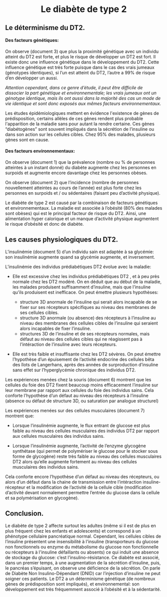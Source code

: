 <!DOCTYPE html>
<html>
<head><meta charset="utf-8"/></head>
<body>
<h1 align=center>Le diabète de type 2</h1>

<h2>Le déterminisme du DT2.</h2>

<h4>Des facteurs génétiques:</h4>

<p>On observe (document 3) que plus la proximité génétique avec un individu atteint du DT2 est forte, et plus le risque de développer un DT2 est fort. Il existe donc une influence génétique dans le développement du DT2. Cette influence génétique est très forte puisque dans le cas des vrais jumeaux (génotypes identiques), si l’un est atteint du DT2, l’autre a 99% de risque d’en développer un aussi.</p>

<p><em>Attention cependant, dans ce genre d’étude, il peut être difficile de dissocier la part génétique et environnementale; les vrais jumeaux ont un génotype identique, mais ils ont aussi dans la majorité des cas un mode de vie identique et sont donc exposés aux mêmes facteurs environnementaux.</em></p>

<p>Les études épidémiologiques mettent en évidence l&#39;existence de gènes de prédisposition, certains allèles de ces gènes rendent plus probable l&#39;apparition de la maladie sans pour autant la rendre certaine. Ces gènes &ldquo;diabétogènes&rdquo; sont souvent impliqués dans la sécrétion de l’insuline ou dans son action sur les cellules cibles. Chez 95% des malades, plusieurs gènes sont en cause.</p>

<h4>Des facteurs environnementaux:</h4>

<p>On observe (document 1) que la prévalence (nombre ou % de personnes atteintes à un instant donné) du diabète augmente chez les personnes en surpoids et augmente encore davantage chez les personnes obèses.</p>

<p>On observe (document 2) que l’incidence (nombre de personnes nouvellement atteintes au cours de l’année) est plus forte chez les personnes en surpoids et / ou sédentaires (faisant peu d’activité physique).</p>

<p>Le diabète de type 2 est causé par la combinaison de facteurs génétiques et environnementaux. La maladie est associée à l’obésité (80% des malades sont obèses) qui est le principal facteur de risque du DT2. Ainsi, une alimentation hyper calorique et un manque d’activité physique augmentent le risque d’obésité et donc de diabète.</p>

<h2>Les causes physiologiques du DT2.</h2>

<p>L’insulinémie (document 5) d’un individu sain est adaptée à sa glycémie: son insulinémie augmente quand sa glycémie augmente, et inversement.</p>

<p>L’insulinémie des individus prédiabétiques DT2 évolue avec la maladie:</p>

<ul>
<li><p>Elle est excessive chez les individus prédiabétiques DT2 , et à peu près normale chez les DT2 modéré. On en déduit que au début de la maladie, les malades produisent suffisamment d’insuline, mais que l’insuline qu’ils produisent est inefficace. On peut émettre plusieurs hypothèses:</p>

<ul>
<li>structure 3D anormale de l’insuline qui serait alors incapable de se fixer sur ses récepteurs spécifiques au niveau des membranes de ses cellules cibles.</li>
<li>structure 3D anormale (ou absence) des récepteurs à l’insuline au niveau des membranes des cellules cibles de l’insuline qui seraient alors incapables de fixer l’insuline.</li>
<li>structures 3D de l’insuline et de ses récepteurs normales, mais défaut au niveau des cellules cibles qui ne réagissent pas à l’intéraction de l’insuline avec leurs récepteurs.</li>
</ul></li>
<li><p>Elle est très faible et insuffisante chez les DT2 sévères. On peut émettre l’hypothèse d’un épuisement de l’activité endocrine des cellules bêta des îlots de Langerhans, après des années de surproduction d’insuline sans effet sur l’hyperglycémie chronique des individus DT2.</p></li>
</ul>

<p>Les expériences menées chez la souris (document 6) montrent que les cellules du foie des DT2 fixent beaucoup moins efficacement l’insuline sur leur membrane par rapport aux cellules du foie des individus sains. Cela conforte l’hypothèse d’un défaut au niveau des récepteurs à l’insuline (absence ou défaut de structure 3D, ou saturation par analogue structurel)</p>

<p>Les expériences menées sur des cellules musculaires (document 7) montrent que:</p>

<ul>
<li><p>Lorsque l’insulinémie augmente, le flux entrant de glucose est plus faible au niveau des cellules musculaires des individus DT2 par rapport aux cellules musculaires des individus sains. </p></li>
<li><p>Lorsque l’insulinémie augmente, l’activité de l’enzyme glycogène synthétase (qui permet de polymériser le glucose pour le stocker sous forme de glycogène) reste très faible au niveau des cellules musculaires DT2 alors qu’elle augmente fortement au niveau des cellules musculaires des individus sains. </p></li>
</ul>

<p>Cela conforte encore l’hypothèse d’un défaut au niveau des récepteurs, ou alors d’un défaut dans la chaine de transmission entre l’intéraction insuline-récepteur et la modification de l’activité de la cellule cible (modification d’activité devant normalement permettre l’entrée du glucose dans la cellule et sa polymérisation en glycogène).</p>

<h2>Conclusion.</h2>

<p>Le diabète de type 2 affecte surtout les adultes (même si il est de plus en plus fréquent chez les enfants et adolescents) et correspond à un phénotype cellulaire pancréatique normal. Cependant, les cellules cibles de l’insuline présentent une insensibilité à l&#39;insuline (transporteurs du glucose non fonctionnels ou enzyme du métabolisme du glucose non fonctionnelle ou récepteurs à l&#39;insuline défaillants ou absents) ce qui induit une absence de stockage du glucose: c’est l’insulino-résistance. Ce diabète est associé, dans un premier temps, à une augmentation de la sécrétion d’insuline, puis, le pancréas s’épuisant, on observe une déficience de la sécrétion. On parle de Diabète  Non Insulino-Dépendant (DNID) car l’injection d’insuline ne peut soigner ces patients. Le DT2 a un déterminisme génétique (de nombreux gènes de prédisposition sont impliqués), et environnemental: son développement est très fréquemment associé à l’obésité et à la sédentarité.</p>

</body>
</html>
